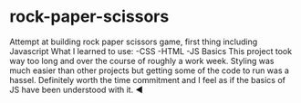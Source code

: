 # rock-paper-scissors
Attempt at building rock paper scissors game, first thing including Javascript
What I learned to use:
  -CSS
  -HTML
  -JS Basics
  This project took way too long and over the course of roughly a work week.
  Styling was much easier than other projects but getting some of the code to run was a hassel.
  Definitely worth the time commitment and I feel as if the basics of JS have been understood with it. 
  ◀
  
